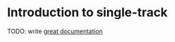 # Introduction to single-track

TODO: write [great documentation](http://jacobian.org/writing/great-documentation/what-to-write/)
